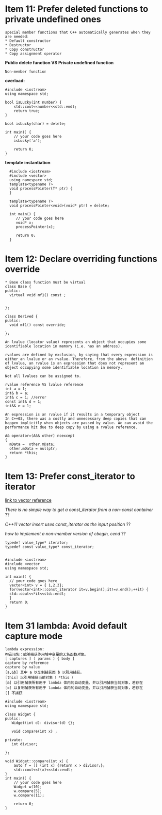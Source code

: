# Item 11: Prefer deleted functions to private undefined ones
    special member functions that C++ automatically generates when they are needed:
    * Default constructor
    * Destructor
    * Copy constructor
    * Copy assignment operator
    
  **Public delete function VS Private undefined function**
    
    Non-member function
    
  **overload:**
      
    #include <iostream>
    using namespace std;

    bool isLucky(int number) {
        std::cout<<number<<std::endl;
        return true;
    }

    bool isLucky(char) = delete;

    int main() {
        // your code goes here
        isLucky('a');

        return 0;
    }
    
   **template instantiation**
      
      #include <iostream>
      #include <vector>
      using namespace std;
      template<typename T>
      void processPointer(T* ptr) {
      }

      template<typename T>
      void processPointer<void>(void* ptr) = delete;     

      int main() {
         // your code goes here
         void* x;
         processPointer(x);

         return 0;
      }

# Item 12: Declare overriding functions override
    * Base class function must be virtual
    class Base {
    public:
      virtual void mf1() const ;


    };

    class Derived {
    public:
      void mf1() const override;	

    };
  
    An lvalue (locator value) represents an object that occupies some identifiable location in memory (i.e. has an address).

    rvalues are defined by exclusion, by saying that every expression is either an lvalue or an rvalue. Therefore, from the above  definition of lvalue, an rvalue is an expression that does not represent an object occupying some identifiable location in memory.
    
    Not all lvalues can be assigned to.
    
    rvalue reference VS lvalue reference
    int a = 1;
    int& b = a;
    int& c = 1; //error
    const int& d = 1;
    int&& e = 1;
    
    An expression is an rvalue if it results in a temporary object 
    In C++03, there was a costly and unnecessary deep copies that can happen implicitly when objects are passed by value. We can avoid the performance hit due to deep copy by using a rvalue reference.
    
    A& operator=(A&& other) noexcept
    {
      mData =  other.mData;
      other.mData = nullptr;
      return *this;
    }

# Item 13: Prefer const_iterator to iterator
[link to vector reference](http://www.cplusplus.com/reference/vector/vector/insert/)

_There is no simple way to get a const_iterator from a non-const container_ ??

_C++11 vector insert uses const_iterator as the input position_ ??

_how to implement a non-member version of cbegin, cend_ ??

    typedef value_type* iterator;                     
    typedef const value_type* const_iterator;    


    #include <iostream>
    #include <vector
    using namespace std;

    int main() {
      // your code goes here
      vector<int> v = { 1,2,3};
      for(vector<int>::const_iterator it=v.begin();it!=v.end();++it) {
      std::cout<<*it<<std::endl;
      }
      return 0;
    }

# Item 31 lambda: Avoid default capture mode
    lambda expression:
    构造闭包：能够捕获作用域中变量的无名函数对象。
    [ captures ] ( params ) { body }
    capture by reference
    capture by value
    [a,&b] 其中 a 以复制捕获而 b 以引用捕获。
    [this] 以引用捕获当前对象（ *this ）
    [&] 以引用捕获所有用于 lambda 体内的自动变量，并以引用捕获当前对象，若存在
    [=] 以复制捕获所有用于 lambda 体内的自动变量，并以引用捕获当前对象，若存在
    [] 不捕获
    
    #include <iostream>
    using namespace std;

    class Widget {
    public:
       Widget(int d): divisor(d) {};

       void compare(int x) ;

    private:
       int divisor;

    };

    void Widget::compare(int x) {
        auto f = [] (int x) {return x > divisor;};
        std::cout<<f(x)<<std::endl;
    }
    int main() {
        // your code goes here
        Widget w(10);
        w.compare(5);
        w.compare(11);

        return 0;
    }
